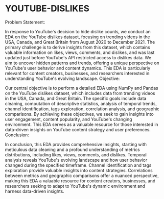 # YOUTUBE-DISLIKES
Problem Statement:

In response to YouTube's decision to hide dislike counts, we conduct an EDA on the YouTube dislikes dataset, focusing on trending videos in the USA, Canada, and Great Britain from August 2020 to December 2021.
The primary challenge is to derive insights from this dataset, which contains valuable information on likes, views, comments, and dislikes, and was last updated just before YouTube's API restricted access to dislikes data.
We aim to uncover hidden patterns and trends, offering a unique perspective on YouTube's user behavior and content dynamics.
This EDA is particularly relevant for content creators, businesses, and researchers interested in understanding YouTube's evolving landscape.
Objective:

Our central objective is to perform a detailed EDA using NumPy and Pandas on the YouTube dislikes dataset, which includes data from trending videos in the USA, Canada, and Great Britain.
The specific goals include data cleaning, computation of descriptive statistics, analysis of temporal trends, channel identification, tags exploration, correlation analysis, and geographic comparisons.
By achieving these objectives, we seek to gain insights into user engagement, content popularity, and YouTube's changing environment.
This EDA serves as a valuable resource for those interested in data-driven insights on YouTube content strategy and user preferences.
Conclusion:

In conclusion, this EDA provides comprehensive insights, starting with meticulous data cleaning and a profound understanding of metrics distributions, including likes, views, comments, and dislikes.
Temporal analysis reveals YouTube's evolving landscape and how user behavior changed during the specified timeframe.
Channel identification and tags exploration provide valuable insights into content strategies.
Correlations between metrics and geographic comparisons offer a nuanced perspective, making this EDA a valuable resource for content creators, businesses, and researchers seeking to adapt to YouTube's dynamic environment and harness data-driven insights.
